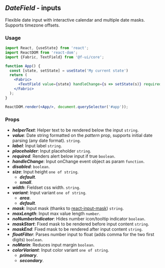 ## *DateField* - inputs

Flexible date input with interactive calendar and multiple date masks. Supports timezone offsets.

### Usage

```jsx
import React, {useState} from 'react';
import ReactDOM from 'react-dom';
import {Fabric, TextField} from '@f-ui/core';

function App() {
  const [state, setState] = useState('My current state')
  return (
    <Fabric>
      <TextField value={state} handleChange={s => setState(s)} required={true} width={'100%'}/>
    </Fabric>
  );
}

ReactDOM.render(<App/>, document.querySelector('#app'));
```

### Props

- ***helperText***: Helper text to be rendered below the input `string`.
- ***value***: Date string formatted on the _pattern_ prop, supports initial date parsing (any date format). `string`.
- ***label***: Input label `string`.
- ***placeholder***: Input placeholder `string`.
- ***required***: Renders alert below input if true `boolean`.
- ***handleChange***: Input onChange event object as param `function`.
- ***disabled***: `boolean`.
- ***size***: Input height `one of string`.
  - ***default***.
  - ***small***.
- ***width***: Fieldset css width. `string`.
- ***variant***:  Input variant `one of string`.
  - ***area***.
  - ***default***.
- ***mask***: Input mask (thanks to [react-input-mask](https://www.npmjs.com/package/react-input-mask)) `string`.
- ***maxLength***: Input max value length `number`.
- ***noNumberIndicator***: Hides number icon/tooltip indicator `boolean`.
- ***maskStart***: Fixed mask to be rendered before input content `string`.
- ***maskEnd***: Fixed mask to be rendered after input content `string`.
- ***floatFilter***: Parses number input to float (adds comma for the two first digits) `boolean`.
- ***noMarin***: Reduces input margin `boolean`.
- ***colorVariant***: Input color variant `one of string`.
  - ***primary***.
  - ***secondary***.
